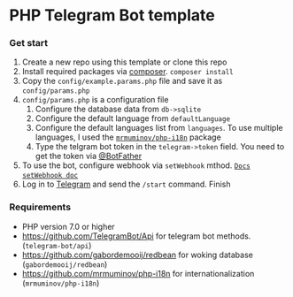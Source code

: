 # PHP Telegram Bot template

### Get start
1. Create a new repo using this template or clone this repo
2. Install required packages via [composer](https://getcomposer.org). `composer install`
3. Copy the `config/example.params.php` file and save it as `config/params.php`
4. `config/params.php` is a configuration file
    1. Configure the database data from `db->sqlite` 
    2. Configure the default language from `defaultLanguage` 
    3. Configure the default languages list from `languages`. To use multiple languages, I used the [`mrmuminov/php-i18n`](https://github.com/mrmuminov/php-i18n) package  
    4. Type the telgram bot token in the `telegram->token` field. You need to get the token via [@BotFather](https://t.me/botfather)
5. To use the bot, configure webhook via `setWebhook` mthod. [`Docs`](https://core.telegram.org/bots/api) [`setWebhook doc`](https://core.telegram.org/bots/api#setwebhook)
6. Log in to [Telegram](https://telegram.org) and send the `/start` command. Finish

### Requirements
* PHP version 7.0 or higher
* https://github.com/TelegramBot/Api for telegram bot methods. (`telegram-bot/api`)
* https://github.com/gabordemooij/redbean for woking database (`gabordemooij/redbean`)
* https://github.com/mrmuminov/php-i18n for internationalization (`mrmuminov/php-i18n`)
